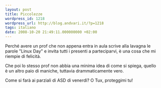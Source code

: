 ```yaml
---
layout: post
title: Piccolezze
wordpress_id: 1218
wordpress_url: http://blog.andvari.it/?p=1218
tags: italiano
date: 2008-10-20 21:49:11.000000000 +02:00
---
```

Perché avere un prof che non appena entra in aula scrive alla lavagna le parole "Linux Day" e invita tutti i presenti a parteciparvi, è una cosa che mi riempie di felicità.

Che poi lo stesso prof non abbia una minima idea di come si spiega, quello è un altro paio di maniche, tuttavia drammaticamente vero.

Come si farà ai parziali di ASD di venerdì? O Tux, proteggimi tu!
